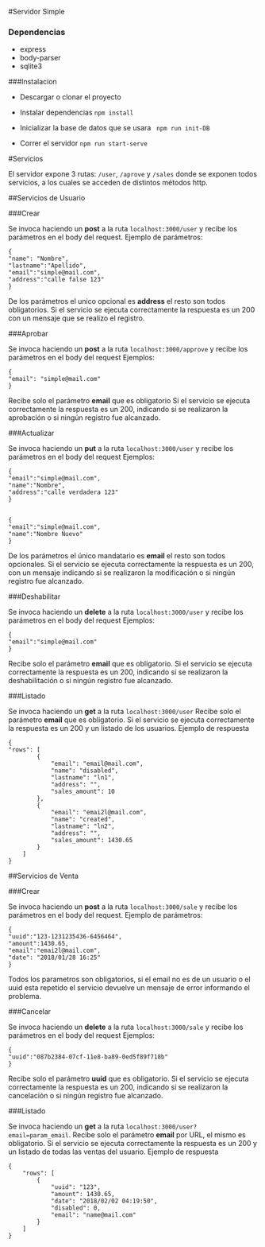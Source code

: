 #Servidor Simple


### Dependencias
* express
* body-parser
* sqlite3

###Instalacion

* Descargar o clonar el proyecto
* Instalar dependencias
`npm install`
* Inicializar la base de datos que se usara
` npm run init-DB`

* Correr el servidor
`npm run start-serve`


#Servicios


El servidor expone 3 rutas: ```/user```, ```/aprove``` y ```/sales```  donde se exponen todos servicios, a los cuales se acceden de distintos métodos http.


##Servicios de Usuario

###Crear

Se invoca haciendo un **post** a la ruta ```localhost:3000/user``` y recibe los parámetros en el body del request.
Ejemplo de parámetros:

```
{
"name": "Nombre",
"lastname":"Apellido",
"email":"simple@mail.com",
"address":"calle false 123"
}
```

De los parámetros el unico  opcional es **address** el resto son todos obligatorios.
Si el servicio se ejecuta correctamente la respuesta es un 200 con un mensaje que se realizo el registro.


###Aprobar

Se invoca haciendo un **post** a la ruta ```localhost:3000/approve``` y recibe los parámetros en el body del request
Ejemplos:

```
{
"email": "simple@mail.com"
}
```

Recibe solo el parámetro **email**  que es obligatorio
Si el servicio se ejecuta correctamente la respuesta es un 200, indicando si se realizaron la aprobación o si ningún registro fue alcanzado.

###Actualizar

Se invoca haciendo un **put** a la ruta ```localhost:3000/user``` y recibe los parámetros en el body del request
Ejemplos:

```
{
"email":"simple@mail.com",
"name":"Nombre",
"address":"calle verdadera 123"
}


{
"email":"simple@mail.com",
"name":"Nombre Nuevo"
}
```
De los parámetros el único mandatario es **email** el resto son todos opcionales.
Si el servicio se ejecuta correctamente la respuesta es un 200, con un mensaje indicando si se realizaron la modificación o si ningún registro fue alcanzado. 

###Deshabilitar

Se invoca haciendo un **delete** a la ruta ```localhost:3000/user``` y recibe los parámetros en el body del request
Ejemplos:

```
{
"email":"simple@mail.com"
}
```

Recibe solo el parámetro **email**  que es obligatorio.
Si el servicio se ejecuta correctamente la respuesta es un 200, indicando si se realizaron la deshabilitación o si ningún registro fue alcanzado.

###Listado

Se invoca haciendo un **get** a la ruta ```localhost:3000/user```
Recibe solo el parámetro **email**  que es obligatorio.
Si el servicio se ejecuta correctamente la respuesta es un 200 y un listado de los usuarios.
Ejemplo de respuesta
```
{
"rows": [
        {
            "email": "email@mail.com",
            "name": "disabled",
            "lastname": "ln1",
            "address": "",
            "sales_amount": 10
        },
        {
            "email": "emai2l@mail.com",
            "name": "created",
            "lastname": "ln2",
            "address": "",
            "sales_amount": 1430.65
        }
    ]
}
```

##Servicios de Venta

###Crear

Se invoca haciendo un **post** a la ruta ```localhost:3000/sale``` y recibe los parámetros en el body del request.
Ejemplo de parámetros:

```
{
"uuid":"123-1231235436-6456464",
"amount":1430.65,
"email":"emai2l@mail.com",
"date": "2018/01/28 16:25"
}
```

Todos los parametros son obligatorios, si el email no es de un usuario o el uuid esta repetido el servicio devuelve un mensaje de error informando el problema.

###Cancelar

Se invoca haciendo un **delete** a la ruta ```localhost:3000/sale``` y recibe los parámetros en el body del request
Ejemplos:

```
{
"uuid":"087b2384-07cf-11e8-ba89-0ed5f89f718b"
}
```

Recibe solo el parámetro **uuid**  que es obligatorio.
Si el servicio se ejecuta correctamente la respuesta es un 200, indicando si se realizaron la cancelación o si ningún registro fue alcanzado.

###Listado

Se invoca haciendo un **get** a la ruta ```localhost:3000/user?email=param_email```.
Recibe solo el parámetro **email**  por URL, el mismo es obligatorio.
Si el servicio se ejecuta correctamente la respuesta es un 200 y un listado de todas las ventas del usuario.
Ejemplo de respuesta

```
{
    "rows": [
        {
            "uuid": "123",
            "amount": 1430.65,
            "date": "2018/02/02 04:19:50",
            "disabled": 0,
            "email": "name@mail.com"
        }
	]
}
```





